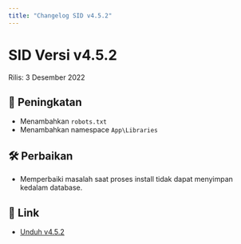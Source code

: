 ```yaml
---
title: "Changelog SID v4.5.2"
---
```


# SID Versi v4.5.2

Rilis: 3 Desember 2022

## :rocket: Peningkatan
- Menambahkan `robots.txt`
- Menambahkan namespace `App\Libraries`

## :hammer_and_wrench: Perbaikan
- Memperbaiki masalah saat proses install tidak dapat menyimpan kedalam database.

## :link: Link
- [Unduh v4.5.2](https://github.com/ataslangit/sistem-informasi-desa/releases/4.5.2)
